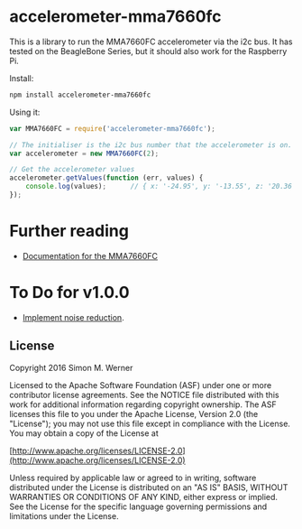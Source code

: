 # accelerometer-mma7660fc

This is a library to run the MMA7660FC accelerometer via the i2c bus.  It has tested on the BeagleBone Series, but it should also work for the Raspberry Pi.

Install:

```bash
npm install accelerometer-mma7660fc
```

Using it:

```javascript
var MMA7660FC = require('accelerometer-mma7660fc');

// The initialiser is the i2c bus number that the accelerometer is on.
var accelerometer = new MMA7660FC(2);

// Get the accelerometer values
accelerometer.getValues(function (err, values) {
    console.log(values);      // { x: '-24.95', y: '-13.55', z: '20.36' }
});
```

# Further reading
- [Documentation for the MMA7660FC](http://www.farnell.com/datasheets/1670762.pdf)

# To Do for v1.0.0
- [Implement noise reduction](http://stackoverflow.com/questions/1638864/filtering-accelerometer-data-noise).


## License

Copyright 2016 Simon M. Werner

Licensed to the Apache Software Foundation (ASF) under one or more contributor license agreements.  See the NOTICE file distributed with this work for additional information regarding copyright ownership.  The ASF licenses this file to you under the Apache License, Version 2.0 (the "License"); you may not use this file except in compliance with the License.  You may obtain a copy of the License at

  [http://www.apache.org/licenses/LICENSE-2.0](http://www.apache.org/licenses/LICENSE-2.0)

Unless required by applicable law or agreed to in writing, software distributed under the License is distributed on an "AS IS" BASIS, WITHOUT WARRANTIES OR CONDITIONS OF ANY KIND, either express or implied.  See the License for the specific language governing permissions and limitations under the License.
